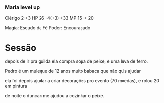 ### Maria level up
Clérigo 2->3
HP 26 -4(+3)->33
MP 15 -> 20

Magia: Escudo da Fé
Poder: Encouraçado

# Sessão
depois de ir pra guilda ela compra sopa de peixe, e uma luva de ferro. 

Pedro é um muleque de 12 anos muito babaca que não quis ajudar

ela foi depois ajudar a criar decorações pro evento (70 moedas), e rolou 20 em pintura

de noite o duncan me ajudou a cozinhar o peixe.

